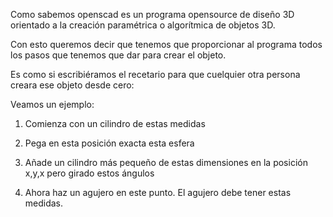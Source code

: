 Como sabemos openscad es un programa opensource de diseño 3D orientado a la creación paramétrica o algorítmica de objetos 3D.

Con esto queremos decir que tenemos que proporcionar al programa todos los pasos que tenemos que dar para crear el objeto.

Es como si escribiéramos el recetario para que cuelquier otra persona creara ese objeto desde cero:

Veamos un ejemplo:

1. Comienza con un cilindro de estas medidas

2. Pega en esta posición exacta esta esfera

3. Añade un cilindro más pequeño de estas dimensiones en la posición x,y,x pero girado estos ángulos

4. Ahora haz un agujero en este punto. El agujero debe tener estas medidas.